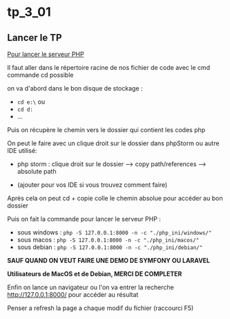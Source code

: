 # tp_3_01
## Lancer le TP
<u>Pour lancer le serveur PHP</u>

Il faut aller dans le répertoire racine de nos fichier de code avec le cmd\
commande cd possible 

on va d'abord dans le bon disque de stockage :
- `cd e:\`
ou
- `cd d:`
- ...

Puis on récupère le chemin vers le dossier qui contient les codes php

On peut le faire avec un clique droit sur le dossier dans phpStorm ou autre IDE utilisé: 
- php storm : clique droit sur le dossier --> copy path/references --> absolute path


- (ajouter pour vos IDE si vous trouvez comment faire)

Après cela on peut cd + copie colle le chemin absolue pour accéder au bon dossier 

Puis on fait la commande pour lancer le serveur PHP :

 - sous windows : `php -S 127.0.0.1:8000 -n -c "./php_ini/windows/"`
 - sous macos : `php -S 127.0.0.1:8000 -n -c "./php_ini/macos/"`
 - sous debian : `php -S 127.0.0.1:8000 -n -c "./php_ini/debian/"`


**SAUF QUAND ON VEUT FAIRE UNE DEMO DE SYMFONY OU LARAVEL**

**Utilisateurs de MacOS et de Debian, MERCI DE COMPLETER**

Enfin on lance un navigateur ou l'on va entrer la recherche http://127.0.0.1:8000/ pour accéder au résultat 

Penser a refresh la page a chaque modif du fichier (raccourci F5) 


